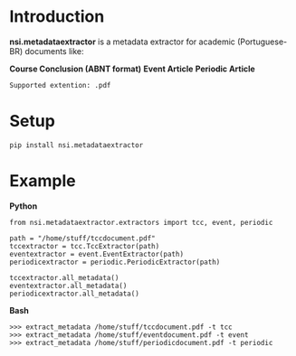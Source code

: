 Introduction
=====

**nsi.metadataextractor** is a metadata extractor for academic (Portuguese-BR) documents like:

**Course Conclusion (ABNT format)**
**Event Article**
**Periodic Article**

`Supported extention: .pdf`

Setup
=====

    pip install nsi.metadataextractor


Example
=====

**Python**

	from nsi.metadataextractor.extractors import tcc, event, periodic
	
	path = "/home/stuff/tccdocument.pdf"
	tccextractor = tcc.TccExtractor(path)
	eventextractor = event.EventExtractor(path)
	periodicextractor = periodic.PeriodicExtractor(path)

	tccextractor.all_metadata()
	eventextractor.all_metadata()
	periodicextractor.all_metadata()


**Bash**
	
	>>> extract_metadata /home/stuff/tccdocument.pdf -t tcc
	>>> extract_metadata /home/stuff/eventdocument.pdf -t event
	>>> extract_metadata /home/stuff/periodicdocument.pdf -t periodic


